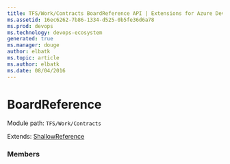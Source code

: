 ```yaml
---
title: TFS/Work/Contracts BoardReference API | Extensions for Azure DevOps Services
ms.assetid: 16ec6262-7b86-1334-d525-0b5fe36d6a78
ms.prod: devops
ms.technology: devops-ecosystem
generated: true
ms.manager: douge
author: elbatk
ms.topic: article
ms.author: elbatk
ms.date: 08/04/2016
---
```


# BoardReference

Module path: `TFS/Work/Contracts`

Extends: [ShallowReference](../../../TFS/Work/Contracts/ShallowReference.md)

### Members

